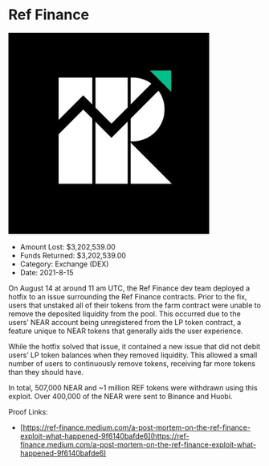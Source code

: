 # Ref Finance
![Ref Finance](/rektimages/Ref-Finance.png)
- Amount Lost: $3,202,539.00
- Funds Returned: $3,202,539.00
- Category: Exchange (DEX)
- Date: 2021-8-15

On August 14 at around 11 am UTC, the Ref Finance dev team deployed a hotfix to an issue surrounding the Ref Finance contracts. Prior to the fix, users that unstaked all of their tokens from the farm contract were unable to remove the deposited liquidity from the pool. This occurred due to the users’ NEAR account being unregistered from the LP token contract, a feature unique to NEAR tokens that generally aids the user experience.  
  
While the hotfix solved that issue, it contained a new issue that did not debit users’ LP token balances when they removed liquidity. This allowed a small number of users to continuously remove tokens, receiving far more tokens than they should have.  
  
In total, 507,000 NEAR and ~1 million REF tokens were withdrawn using this exploit. Over 400,000 of the NEAR were sent to Binance and Huobi.


Proof Links:
- [https://ref-finance.medium.com/a-post-mortem-on-the-ref-finance-exploit-what-happened-9f6140bafde6](https://ref-finance.medium.com/a-post-mortem-on-the-ref-finance-exploit-what-happened-9f6140bafde6)


